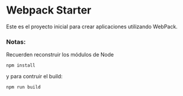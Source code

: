 # Webpack Starter

Este es el proyecto inicial para crear aplicaciones utilizando WebPack.

### Notas:
Recuerden reconstruir los módulos de Node

```
npm install
```
y para contruir el build:
```
npm run build
```